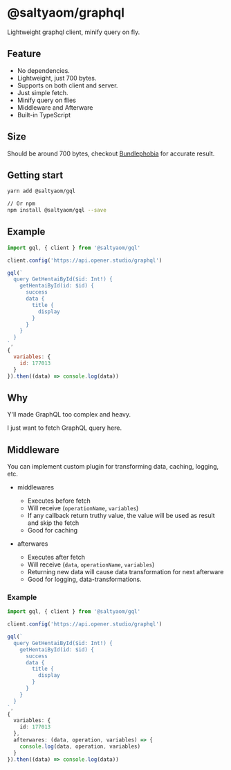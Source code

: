 # @saltyaom/graphql
Lightweight graphql client, minify query on fly.

## Feature
- No dependencies.
- Lightweight, just 700 bytes.
- Supports on both client and server.
- Just simple fetch.
- Minify query on flies
- Middleware and Afterware
- Built-in TypeScript

## Size
Should be around 700 bytes, checkout [Bundlephobia](https://bundlephobia.com/package/@saltyaom/gql) for accurate result.

## Getting start
```bash
yarn add @saltyaom/gql

// Or npm
npm install @saltyaom/gql --save
```

## Example
```jsx
import gql, { client } from '@saltyaom/gql'

client.config('https://api.opener.studio/graphql')

gql(`
  query GetHentaiById($id: Int!) {
    getHentaiById(id: $id) {
      success
      data {
        title {
          display
        }
      }
    }
  }
`,
{
  variables: {
    id: 177013
  }
}).then((data) => console.log(data))
```

## Why
Y'll made GraphQL too complex and heavy.

I just want to fetch GraphQL query here.

## Middleware
You can implement custom plugin for transforming data, caching, logging, etc.

- middlewares
	- Executes before fetch
	- Will receive (`operationName`, `variables`)
	- If any callback return truthy value, the value will be used as result and skip the fetch
	- Good for caching

- afterwares
	- Executes after fetch
	- Will receive (`data`, `operationName`, `variables`)
	- Returning new data will cause data transformation for next afterware
	- Good for logging, data-transformations.

### Example
```typescript
import gql, { client } from '@saltyaom/gql'

client.config('https://api.opener.studio/graphql')

gql(`
  query GetHentaiById($id: Int!) {
    getHentaiById(id: $id) {
      success
      data {
        title {
          display
        }
      }
    }
  }
`,
{
  variables: {
    id: 177013
  },
  afterwares: (data, operation, variables) => {
    console.log(data, operation, variables)
  }
}).then((data) => console.log(data))
```